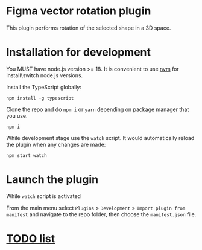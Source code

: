 # Figma vector rotation plugin

This plugin performs rotation of the selected shape in a 3D space.

# Installation for development

You MUST have node.js version >= 18. It is convenient to use [nvm](https://github.com/nvm-sh/nvm) for install\switch node.js versions.

Install the TypeScript globally:

```shell
npm install -g typescript
```

Clone the repo and do `npm i` or `yarn` depending on package manager that you use.

```shell
npm i
```

While development stage use the `watch` script. It would automatically reload the plugin when any changes are made:

```shell
npm start watch
```

# Launch the plugin

While `watch` script is activated

From the main menu select `Plugins` > `Development` > `Import plugin from manifest` and navigate to the repo folder, then choose the `manifest.json` file.

# [TODO list](./TODO.md)
